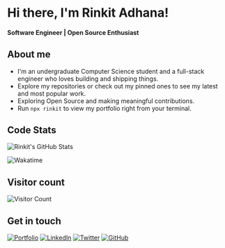 # Hi there, I'm Rinkit Adhana! 
#### **Software Engineer | Open Source Enthusiast**

## About me

- I'm an undergraduate Computer Science student and a full-stack engineer who loves building and shipping things.
- Explore my repositories or check out my pinned ones to see my latest and most popular work.
- Exploring Open Source and making meaningful contributions.
- Run `npx rinkit` to view my portfolio right from your terminal.


## Code Stats
![Rinkit's GitHub Stats](https://github-readme-stats.vercel.app/api?username=rinkitadhana&show_icons=true&theme=dark)

![Wakatime](https://github-readme-stats.vercel.app/api/wakatime?username=rinkitadhana&theme=dark)


## Visitor count
![Visitor Count](https://count.getloli.com/get/@rinkitadhana?theme=rule34)


## Get in touch
[![Portfolio](https://img.shields.io/badge/Portfolio-grey?style=for-the-badge&logo=vercel)](https://rinkit.tech)
[![LinkedIn](https://img.shields.io/badge/LinkedIn-blue?style=for-the-badge&logo=linkedin)](https://linkedin.com/in/rinkitadhana)
[![Twitter](https://img.shields.io/badge/Twitter-black?style=for-the-badge&logo=x)](https://x.com/damnGruz)
[![GitHub](https://img.shields.io/badge/GitHub-181717?style=for-the-badge&logo=github)](https://github.com/rinkitadhana)
